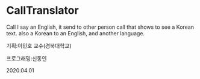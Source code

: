 # CallTranslator
Call I say an English, it send to other person call that shows to see a Korean text. also a Korean to an English, and another language.

기획:이민호 교수(경북대학교)

프로그래밍:신동인

2020.04.01
